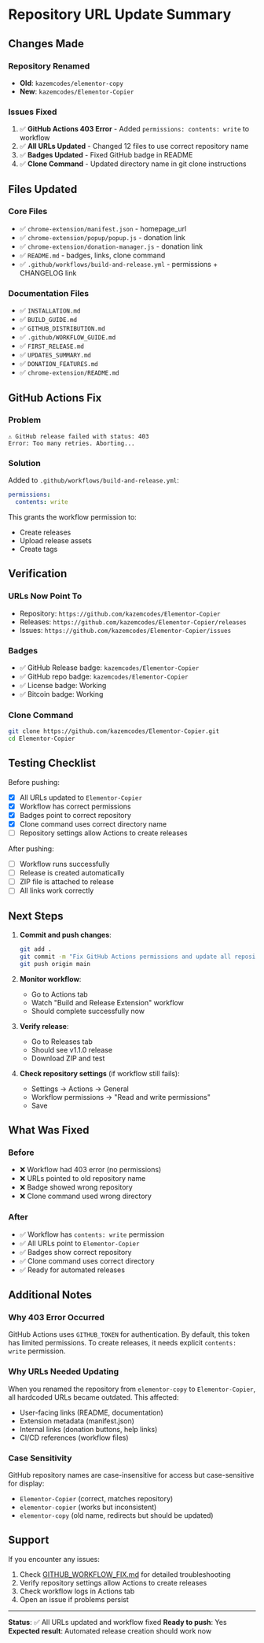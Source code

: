 # Repository URL Update Summary

## Changes Made

### Repository Renamed
- **Old**: `kazemcodes/elementor-copy`
- **New**: `kazemcodes/Elementor-Copier`

### Issues Fixed

1. ✅ **GitHub Actions 403 Error** - Added `permissions: contents: write` to workflow
2. ✅ **All URLs Updated** - Changed 12 files to use correct repository name
3. ✅ **Badges Updated** - Fixed GitHub badge in README
4. ✅ **Clone Command** - Updated directory name in git clone instructions

## Files Updated

### Core Files
- ✅ `chrome-extension/manifest.json` - homepage_url
- ✅ `chrome-extension/popup/popup.js` - donation link
- ✅ `chrome-extension/donation-manager.js` - donation link
- ✅ `README.md` - badges, links, clone command
- ✅ `.github/workflows/build-and-release.yml` - permissions + CHANGELOG link

### Documentation Files
- ✅ `INSTALLATION.md`
- ✅ `BUILD_GUIDE.md`
- ✅ `GITHUB_DISTRIBUTION.md`
- ✅ `.github/WORKFLOW_GUIDE.md`
- ✅ `FIRST_RELEASE.md`
- ✅ `UPDATES_SUMMARY.md`
- ✅ `DONATION_FEATURES.md`
- ✅ `chrome-extension/README.md`

## GitHub Actions Fix

### Problem
```
⚠️ GitHub release failed with status: 403
Error: Too many retries. Aborting...
```

### Solution
Added to `.github/workflows/build-and-release.yml`:
```yaml
permissions:
  contents: write
```

This grants the workflow permission to:
- Create releases
- Upload release assets
- Create tags

## Verification

### URLs Now Point To
- Repository: `https://github.com/kazemcodes/Elementor-Copier`
- Releases: `https://github.com/kazemcodes/Elementor-Copier/releases`
- Issues: `https://github.com/kazemcodes/Elementor-Copier/issues`

### Badges
- ✅ GitHub Release badge: `kazemcodes/Elementor-Copier`
- ✅ GitHub repo badge: `kazemcodes/Elementor-Copier`
- ✅ License badge: Working
- ✅ Bitcoin badge: Working

### Clone Command
```bash
git clone https://github.com/kazemcodes/Elementor-Copier.git
cd Elementor-Copier
```

## Testing Checklist

Before pushing:
- [x] All URLs updated to `Elementor-Copier`
- [x] Workflow has correct permissions
- [x] Badges point to correct repository
- [x] Clone command uses correct directory name
- [ ] Repository settings allow Actions to create releases

After pushing:
- [ ] Workflow runs successfully
- [ ] Release is created automatically
- [ ] ZIP file is attached to release
- [ ] All links work correctly

## Next Steps

1. **Commit and push changes**:
   ```bash
   git add .
   git commit -m "Fix GitHub Actions permissions and update all repository URLs to Elementor-Copier"
   git push origin main
   ```

2. **Monitor workflow**:
   - Go to Actions tab
   - Watch "Build and Release Extension" workflow
   - Should complete successfully now

3. **Verify release**:
   - Go to Releases tab
   - Should see v1.1.0 release
   - Download ZIP and test

4. **Check repository settings** (if workflow still fails):
   - Settings → Actions → General
   - Workflow permissions → "Read and write permissions"
   - Save

## What Was Fixed

### Before
- ❌ Workflow had 403 error (no permissions)
- ❌ URLs pointed to old repository name
- ❌ Badge showed wrong repository
- ❌ Clone command used wrong directory

### After
- ✅ Workflow has `contents: write` permission
- ✅ All URLs point to `Elementor-Copier`
- ✅ Badges show correct repository
- ✅ Clone command uses correct directory
- ✅ Ready for automated releases

## Additional Notes

### Why 403 Error Occurred
GitHub Actions uses `GITHUB_TOKEN` for authentication. By default, this token has limited permissions. To create releases, it needs explicit `contents: write` permission.

### Why URLs Needed Updating
When you renamed the repository from `elementor-copy` to `Elementor-Copier`, all hardcoded URLs became outdated. This affected:
- User-facing links (README, documentation)
- Extension metadata (manifest.json)
- Internal links (donation buttons, help links)
- CI/CD references (workflow files)

### Case Sensitivity
GitHub repository names are case-insensitive for access but case-sensitive for display:
- `Elementor-Copier` (correct, matches repository)
- `elementor-copier` (works but inconsistent)
- `elementor-copy` (old name, redirects but should be updated)

## Support

If you encounter any issues:
1. Check [GITHUB_WORKFLOW_FIX.md](GITHUB_WORKFLOW_FIX.md) for detailed troubleshooting
2. Verify repository settings allow Actions to create releases
3. Check workflow logs in Actions tab
4. Open an issue if problems persist

---

**Status**: ✅ All URLs updated and workflow fixed
**Ready to push**: Yes
**Expected result**: Automated release creation should work now
